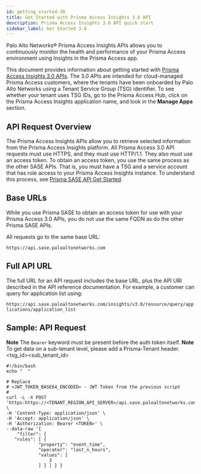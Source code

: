 ```yaml
---
id: getting_started-30
title: Get Started with Prisma Access Insights 3.0 API
description: Prisma Access Insights 3.0 API quick start
sidebar_label: Get Started 3.0
---
```


Palo Alto Networks® Prisma Access Insights APIs allows you to continuously monitor the health and
performance of your Prisma Access environment using Insights in the Prisma Access app.

This document provides information about getting started with  [Prisma Access Insights 3.0 APIs](/access/api/insights/). The 3.0 APIs are intended for cloud-managed Prisma Access customers, where the tenants have been
onboarded by Palo Alto Networks using a Tenant Service Group (TSG) identifier. To see whether your
tenant uses TSG IDs, go to the Prisma Access Hub, click on the Prisma Access Insights application
name, and look in the **Manage Apps** section.

## API Request Overview

The Prisma Access Insights APIs allow you to retrieve selected information from the Prisma Access
Insights platform. All Prisma Access 3.0 API requests must use HTTPS, and they must use HTTP/1.1.
They also must use an access token. To obtain an access token, you use the same process as the
other SASE APIs. That is, you must have a TSG and a service account that has role access to your
Prisma Access Insights instance. To understand this process, see
[Prisma SASE API Get Started](/sase/docs/getstarted).

## Base URLs

While you use Prisma SASE to obtain an access token for use with your Prisma Access 3.0
APIs, you do not use the same FQDN as do the other Prisma SASE APIs.

All requests go to the same base URL:

`https://api.sase.paloaltonetworks.com`

## Full API URL

The full URL for an API request includes the base URL, plus the API URI described in the API reference documentation. For example, a customer can query for application list using:

`https://api.sase.paloaltonetworks.com/insights/v3.0/resource/query/applications/application_list`

## Sample: API Request

**Note** The `Bearer` keyword must be present before the auth token itself.
**Note** To get data on a sub-tenant level, please add a Prisma-Tenant header.<tsg_id><sub_tenant_id>

    #!/bin/bash
    echo "  "
    
    # Replace
    # <JWT_TOKEN_BASE64_ENCODED> - JWT Token from the previous script
    #
    curl -L -X POST 'https:https://<TENANT_REGION_API_SERVER>/api.sase.paloaltonetworks.com/insights/v3.0/resource/query/locations/applications/application_list' \
    -H 'Content-Type: application/json' \
    -H 'Accept: application/json' \
    -H 'Authorization: Bearer <TOKEN>' \
    --data-raw '{
        "filter": {
       "rules": [ {
                "property": "event_time",
                "operator": "last_n_hours",
                "values": [
                    3
                ] } ] } }
